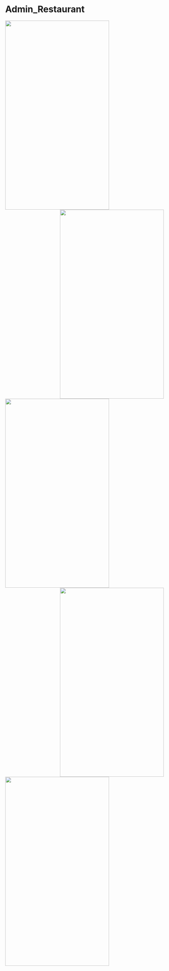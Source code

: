 # Admin_Restaurant
<a href="Screenshot_2022-02-05-14-27-09-22"><img src="https://user-images.githubusercontent.com/94074275/152649621-4e77564f-1d78-4b69-91ea-0109cee563a1.jpg" align="left" height="600" width="330" ></a>

<a href="Screenshot_2022-02-05-14-27-23-35"><img src="https://user-images.githubusercontent.com/94074275/152649635-8a4a7e4a-6a2b-4da5-bf7f-72192ef5cf2f.jpg" align="right" height="600" width="330" ></a>

<a href="Screenshot_2022-02-05-14-29-58-85"><img src="https://user-images.githubusercontent.com/94074275/152649639-0260c369-a125-4bb4-93ad-b23ed240c3e1.jpg" align="left" height="600" width="330" ></a>

<a href="Screenshot_2022-02-05-14-30-20-61"><img src="https://user-images.githubusercontent.com/94074275/152649645-c825c678-8c6b-4d29-ba72-9b1b73511fa0.jpg" align="right" height="600" width="330" ></a>

<a href="Screenshot_2022-02-05-14-30-35-66"><img src="https://user-images.githubusercontent.com/94074275/152649650-a428cfb8-22fa-490e-b891-f72fc6c3b63b.jpg" align="center" height="600" width="330" ></a>


